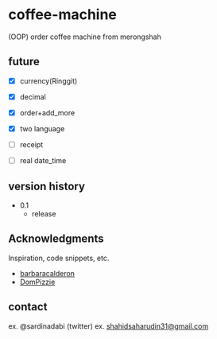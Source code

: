 # coffee-machine
(OOP) order coffee machine from merongshah

## future
- [x] currency(Ringgit)
- [x] decimal
- [x] order+add_more
- [x] two language
- [ ] receipt
- [ ] real date_time



## version history
* 0.1
  * release

## Acknowledgments
Inspiration, code snippets, etc.
* [barbaracalderon](https://github.com/barbaracalderon/oop-coffee-machine-project.git)
* [DomPizzie](https://gist.github.com/DomPizzie/7a5ff55ffa9081f2de27c315f5018afc)


## contact
ex. @sardinadabi (twitter)
ex. shahidsaharudin31@gmail.com
